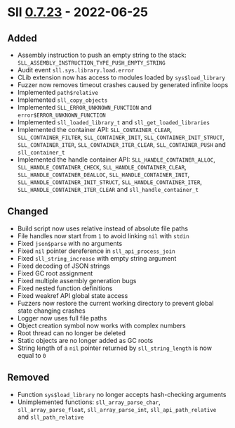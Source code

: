 # Sll [0.7.23] - 2022-06-25

## Added

- Assembly instruction to push an empty string to the stack: `SLL_ASSEMBLY_INSTRUCTION_TYPE_PUSH_EMPTY_STRING`
- Audit event `sll.sys.library.load.error`
- CLib extension now has access to modules loaded by `sys$load_library`
- Fuzzer now removes timeout crashes caused by generated infinite loops
- Implemented `path$relative`
- Implemented `sll_copy_objects`
- Implemented `SLL_ERROR_UNKNOWN_FUNCTION` and `error$ERROR_UNKNOWN_FUNCTION`
- Implemented `sll_loaded_library_t` and `sll_get_loaded_libraries`
- Implemented the container API: `SLL_CONTAINER_CLEAR`, `SLL_CONTAINER_FILTER`, `SLL_CONTAINER_INIT`, `SLL_CONTAINER_INIT_STRUCT`, `SLL_CONTAINER_ITER`, `SLL_CONTAINER_ITER_CLEAR`, `SLL_CONTAINER_PUSH` and `sll_container_t`
- Implemented the handle container API: `SLL_HANDLE_CONTAINER_ALLOC`, `SLL_HANDLE_CONTAINER_CHECK`, `SLL_HANDLE_CONTAINER_CLEAR`, `SLL_HANDLE_CONTAINER_DEALLOC`, `SLL_HANDLE_CONTAINER_INIT`, `SLL_HANDLE_CONTAINER_INIT_STRUCT`, `SLL_HANDLE_CONTAINER_ITER`, `SLL_HANDLE_CONTAINER_ITER_CLEAR` and `sll_handle_container_t`

## Changed

- Build script now uses relative instead of absolute file paths
- File handles now start from `1` to avoid linking `nil` with `stdin`
- Fixed `json$parse` with no arguments
- Fixed `nil` pointer dereference in `sll_api_process_join`
- Fixed `sll_string_increase` with empty string argument
- Fixed decoding of JSON strings
- Fixed GC root assignment
- Fixed multiple assembly generation bugs
- Fixed nested function definitions
- Fixed weakref API global state access
- Fuzzers now restore the current working directory to prevent global state changing crashes
- Logger now uses full file paths
- Object creation symbol now works with complex numbers
- Root thread can no longer be deleted
- Static objects are no longer added as GC roots
- String length of a `nil` pointer returned by `sll_string_length` is now equal to `0`

## Removed

- Function `sys$load_library` no longer accepts hash-checking arguments
- Unimplemented functions: `sll_array_parse_char`, `sll_array_parse_float`, `sll_array_parse_int`, `sll_api_path_relative` and `sll_path_relative`

[0.7.23]: https://github.com/sl-lang/sll/compare/sll-v0.7.22...sll-v0.7.23

